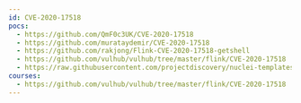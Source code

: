 ```yaml
---
id: CVE-2020-17518
pocs:
  - https://github.com/QmF0c3UK/CVE-2020-17518
  - https://github.com/murataydemir/CVE-2020-17518
  - https://github.com/rakjong/Flink-CVE-2020-17518-getshell
  - https://github.com/vulhub/vulhub/tree/master/flink/CVE-2020-17518
  - https://raw.githubusercontent.com/projectdiscovery/nuclei-templates/master/cves/CVE-2020-17518.yaml
courses:
  - https://github.com/vulhub/vulhub/tree/master/flink/CVE-2020-17518
---
```

